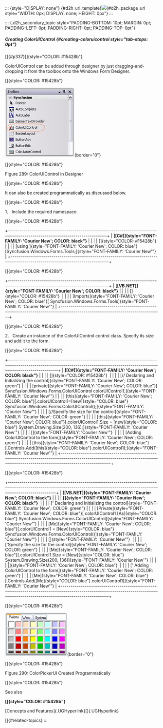 ::: {style="DISPLAY: none"}
[](ms-xhelp:///?Id=d2h_url_template){#d2h_url_template}![](!package_url!){#d2h_package_url style="WIDTH: 0px; DISPLAY: none; HEIGHT: 0px"}
:::

::: {.d2h_secondary_topic style="PADDING-BOTTOM: 10pt; MARGIN: 0pt; PADDING-LEFT: 0pt; PADDING-RIGHT: 0pt; PADDING-TOP: 0pt"}
##### Creating ColorUIControl {#creating-coloruicontrol style="tab-stops: 0pt"}

[]{#p337}[]{style="COLOR: #15428b"} 

ColorUIControl can be added through designer by just dragging-and-dropping it from the toolbox onto the Windows Form Designer.

[]{style="COLOR: #15428b"} 

![](ImagesExt/image76_287.jpg){border="0"}

[]{style="COLOR: #15428b"} 

Figure 289: ColorUIControl in Designer

[]{style="COLOR: #15428b"} 

It can also be created programmatically as discussed below.

[]{style="COLOR: #15428b"} 

1.   Include the required namespace.

[]{style="COLOR: #15428b"} 

+--------------------------------------------------------------------------------------------------------------------------------+
| **[\[C#\]]{style="FONT-FAMILY: 'Courier New'; COLOR: black"}**                                                                 |
|                                                                                                                                |
| []{style="COLOR: #15428b"}                                                                                                     |
|                                                                                                                                |
| [using ]{style="FONT-FAMILY: 'Courier New'; COLOR: blue"}[Syncfusion.Windows.Forms.Tools;]{style="FONT-FAMILY: 'Courier New'"} |
+--------------------------------------------------------------------------------------------------------------------------------+

[]{style="COLOR: #15428b"} 

+---------------------------------------------------------------------------------------------------------------------------------+
| **[\[VB.NET\]]{style="FONT-FAMILY: 'Courier New'; COLOR: black"}**                                                              |
|                                                                                                                                 |
| []{style="COLOR: #15428b"}                                                                                                      |
|                                                                                                                                 |
| [Imports]{style="FONT-FAMILY: 'Courier New'; COLOR: blue"}[ Syncfusion.Windows.Forms.Tools]{style="FONT-FAMILY: 'Courier New'"} |
+---------------------------------------------------------------------------------------------------------------------------------+

[]{style="COLOR: #15428b"} 

2.   Create an instance of the ColorUIControl control class. Specify its size and add it to the form.

[]{style="COLOR: #15428b"} 

+-------------------------------------------------------------------------------------------------------------------------------------------------------------------------------------+
| **[\[C#\]]{style="FONT-FAMILY: 'Courier New'; COLOR: black"}**                                                                                                                      |
|                                                                                                                                                                                     |
| []{style="COLOR: #15428b"}                                                                                                                                                          |
|                                                                                                                                                                                     |
| [// Declaring and Initializing the control]{style="FONT-FAMILY: 'Courier New'; COLOR: green"}                                                                                       |
|                                                                                                                                                                                     |
| [private]{style="FONT-FAMILY: 'Courier New'; COLOR: blue"}[ Syncfusion.Windows.Forms.ColorUIControl colorUIControl1;]{style="FONT-FAMILY: 'Courier New'"}                           |
|                                                                                                                                                                                     |
| [this]{style="FONT-FAMILY: 'Courier New'; COLOR: blue"}[.colorUIControl1=[new]{style="COLOR: blue"} Syncfusion.Windows.Forms.ColorUIControl();]{style="FONT-FAMILY: 'Courier New'"} |
|                                                                                                                                                                                     |
| [//Specify the size for the control]{style="FONT-FAMILY: 'Courier New'; COLOR: green"}                                                                                              |
|                                                                                                                                                                                     |
| [this]{style="FONT-FAMILY: 'Courier New'; COLOR: blue"}[.colorUIControl1.Size = [new]{style="COLOR: blue"} System.Drawing.Size(200, 136);]{style="FONT-FAMILY: 'Courier New'"}      |
|                                                                                                                                                                                     |
| []{style="FONT-FAMILY: 'Courier New'"}                                                                                                                                              |
|                                                                                                                                                                                     |
| [Adding ColorUIControl to the form]{style="FONT-FAMILY: 'Courier New'; COLOR: green"}                                                                                               |
|                                                                                                                                                                                     |
| [this]{style="FONT-FAMILY: 'Courier New'; COLOR: blue"}[.Controls.Add([this]{style="COLOR: blue"}.colorUIControl1);]{style="FONT-FAMILY: 'Courier New'"}                            |
+-------------------------------------------------------------------------------------------------------------------------------------------------------------------------------------+

[]{style="COLOR: #15428b"} 

+------------------------------------------------------------------------------------------------------------------------------------------------------------------------------------+
| **[\[VB.NET\]]{style="FONT-FAMILY: 'Courier New'; COLOR: black"}**                                                                                                                 |
|                                                                                                                                                                                    |
| **[]{style="FONT-FAMILY: 'Courier New'; COLOR: black"}**                                                                                                                           |
|                                                                                                                                                                                    |
| [\' Declaring and Initializing the control]{style="FONT-FAMILY: 'Courier New'; COLOR: green"}                                                                                      |
|                                                                                                                                                                                    |
| [Private]{style="FONT-FAMILY: 'Courier New'; COLOR: blue"}[ colorUIControl1 [As]{style="COLOR: blue"} Syncfusion.Windows.Forms.ColorUIControl]{style="FONT-FAMILY: 'Courier New'"} |
|                                                                                                                                                                                    |
| [Me]{style="FONT-FAMILY: 'Courier New'; COLOR: blue"}[.colorUIControl1 = [New]{style="COLOR: blue"} Syncfusion.Windows.Forms.ColorUIControl()]{style="FONT-FAMILY: 'Courier New'"} |
|                                                                                                                                                                                    |
| []{style="FONT-FAMILY: 'Courier New'"}                                                                                                                                             |
|                                                                                                                                                                                    |
| [\'Specify the size for the control]{style="FONT-FAMILY: 'Courier New'; COLOR: green"}                                                                                             |
|                                                                                                                                                                                    |
| [Me]{style="FONT-FAMILY: 'Courier New'; COLOR: blue"}[.colorUIControl1.Size = [New]{style="COLOR: blue"} System.Drawing.Size(200, 136)]{style="FONT-FAMILY: 'Courier New'"}        |
|                                                                                                                                                                                    |
| []{style="FONT-FAMILY: 'Courier New'; COLOR: blue"}                                                                                                                                |
|                                                                                                                                                                                    |
| [\' Adding ColorUIControl to the form]{style="FONT-FAMILY: 'Courier New'; COLOR: green"}                                                                                           |
|                                                                                                                                                                                    |
| [Me]{style="FONT-FAMILY: 'Courier New'; COLOR: blue"}[.Controls.Add([Me]{style="COLOR: blue"}.colorUIControl1)]{style="FONT-FAMILY: 'Courier New'"}                                |
+------------------------------------------------------------------------------------------------------------------------------------------------------------------------------------+

[]{style="COLOR: #15428b"} 

![](ImagesExt/image76_288.jpg){border="0"}

[]{style="COLOR: #15428b"} 

Figure 290: ColorPickerUI Created Programmatically

[]{style="COLOR: #15428b"} 

See also

**[]{style="COLOR: #15428b"}** 

[Concepts and Features]{.UGHyperlink}[]{.UGHyperlink}

[]{#related-topics}
:::
